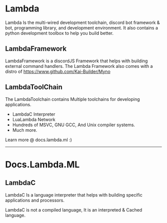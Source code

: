 # Lambda
Lambda Is the multi-wired development toolchain, discord bot framework & bot, programming library, and development environment. It also contains a python development toolbox to help you build better.
## LambdaFramework
LambdaFramework is a discordJS Framework that helps with building external command handlers. The Lambda Framework also comes with a distro of https://www.github.com/Kai-Builder/Myno
## LambdaToolChain
The LambdaToolchain contains Multiple toolchains for developing applications.

- LambdaC Interpreter
- LuaLambda Network
- Hundreds of MSVC, GNU GCC, And Unix compiler systems.
- Much more.

Learn more @ docs.lambda.ml :)

--------------------
# Docs.Lambda.ML
## LambdaC
LambdaC Is a language interpreter that helps with building specific applications and processors.

LambdaC is not a compiled language, It is an interpreted & Cached language.

